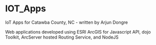 # IOT_Apps
IoT Apps for Catawba County, NC - written by Arjun Dongre

Web applications developed using ESRI ArcGIS for Javascript API, dojo Toolkit, ArcServer hosted Routing Service, and NodeJS




